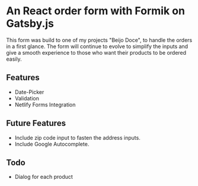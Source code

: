 # An React order form with Formik on Gatsby.js

This form was build to one of my projects "Beijo Doce", to handle the orders in a first glance.
The form will continue to evolve to simplify the inputs and give a smooth experience to those who want their products to be ordered easily.

## Features

-   Date-Picker
-   Validation
-   Netlify Forms Integration

## Future Features

-   Include zip code input to fasten the address inputs.
-   Include Google Autocomplete.

## Todo

-   Dialog for each product
